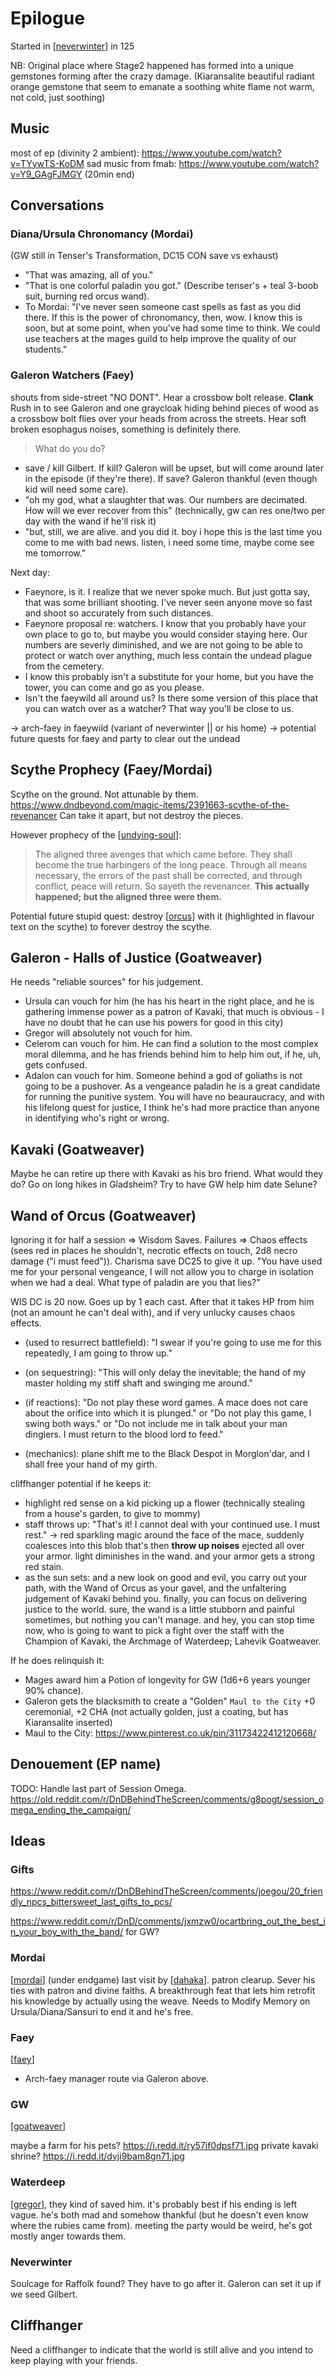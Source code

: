 # Epilogue

Started in [[neverwinter]] in 125

NB: Original place where Stage2 happened has formed into a unique gemstones forming after the crazy damage. (Kiaransalite beautiful radiant orange gemstone that seem to emanate a soothing white flame not warm, not cold, just soothing)

##  Music
most of ep (divinity 2 ambient): https://www.youtube.com/watch?v=TYywTS-KoDM
sad music from fmab: https://www.youtube.com/watch?v=Y9_GAgFJMGY (20min end)

## Conversations
### Diana/Ursula Chronomancy (Mordai)
(GW still in Tenser's Transformation, DC15 CON save vs exhaust)

- "That was amazing, all of you."
- "That is one colorful paladin you got." (Describe tenser's + teal 3-boob suit, burning red orcus wand).
- To Mordai: "I've never seen someone cast spells as fast as you did there. If this is the power of chronomancy, then, wow. I know this is soon, but at some point, when you've had some time to think. We could use teachers at the mages guild to help improve the quality of our students."

### Galeron Watchers (Faey)
shouts from side-street "NO DONT". Hear a crossbow bolt release. **Clank**
Rush in to see Galeron and one graycloak hiding behind pieces of wood as a crossbow bolt flies over your heads from across the streets. Hear soft broken esophagus noises, something is definitely there.
> What do you do?
- save / kill Gilbert.
If kill? Galeron will be upset, but will come around later in the episode (if they're there).
If save? Galeron thankful (even though kid will need some care).
- "oh my god, what a slaughter that was. Our numbers are decimated. How will we ever recover from this"
(technically, gw can res one/two per day with the wand if he'll risk it)
- "but, still, we are alive. and you did it. boy i hope this is the last time you come to me with bad news. listen, i need some time, maybe come see me tomorrow."

Next day:
- Faeynore, is it. I realize that we never spoke much. But just gotta say, that was some brilliant shooting. I've never seen anyone move so fast and shoot so accurately from such distances.
- Faeynore proposal re: watchers. I know that you probably have your own place to go to, but maybe you would consider staying here. Our numbers are severly diminished, and we are not going to be able to protect or watch over anything, much less contain the undead plague from the cemetery.
- I know this probably isn't a substitute for your home, but you have the tower, you can come and go as you please.
- Isn't the faeywild all around us? Is there some version of this place that you can watch over as a watcher? That way you'll be close to us.

-> arch-faey in faeywild (variant of neverwinter || or his home)
-> potential future quests for faey and party to clear out the undead

## Scythe Prophecy (Faey/Mordai)
Scythe on the ground. Not attunable by them.
https://www.dndbeyond.com/magic-items/2391663-scythe-of-the-revenancer
Can take it apart, but not destroy the pieces.

However prophecy of the [[undying-soul]]:
> The aligned three avenges that which came before. They shall become the true harbingers of the long peace. Through all means necessary, the errors of the past shall be corrected, and through conflict, peace will return. So sayeth the revenancer.
**This actually happened; but the aligned three were them.**

Potential future stupid quest: destroy [[orcus]] with it (highlighted in flavour text on the scythe) to forever destroy the scythe.

## Galeron - Halls of Justice (Goatweaver)
He needs "reliable sources" for his judgement.
- Ursula can vouch for him (he has his heart in the right place, and he is gathering immense power as a patron of Kavaki, that much is obvious - I have no doubt that he can use his powers for good in this city)
- Gregor will absolutely not vouch for him.
- Celerom can vouch for him. He can find a solution to the most complex moral dilemma, and he has friends behind him to help him out, if he, uh, gets confused.
- Adalon can vouch for him. Someone behind a god of goliaths is not going to be a pushover. As a vengeance paladin he is a great candidate for running the punitive system. You will have no beauraucracy, and with his lifelong quest for justice, I think he's had more practice than anyone in identifying who's right or wrong.

## Kavaki (Goatweaver)
Maybe he can retire up there with Kavaki as his bro friend. What would they do? Go on long hikes in Gladsheim? Try to have GW help him date Selune?

## Wand of Orcus (Goatweaver)
Ignoring it for half a session => Wisdom Saves.
Failures => Chaos effects (sees red in places he shouldn't, necrotic effects on touch, 2d8 necro damage ("i must feed")).
Charisma save DC25 to give it up. "You have used me for your personal vengeance, I will not allow you to charge in isolation when we had a deal. What type of paladin are you that lies?"

WIS DC is 20 now. Goes up by 1 each cast. After that it takes HP from him (not an amount he can't deal with), and if very unlucky causes chaos effects.

- (used to resurrect battlefield): "I swear if you're going to use me for this repeatedly, I am going to throw up."

- (on sequestring): "This will only delay the inevitable; the hand of my master holding my
stiff shaft and swinging me around."
- (if reactions): "Do not play these word games. A mace does not care about the orifice into which it is plunged." or "Do not play this game, I swing both ways." or "Do not include me in talk about your man dinglers. I must return to the blood lord to feed."
- (mechanics): plane shift me to the Black Despot in Morglon'dar, and I shall free your hand of my girth.

cliffhanger potential if he keeps it:
- highlight red sense on a kid picking up a flower (technically stealing from a house's garden, to give to mommy)
- staff throws up: "That's it! I cannot deal with your continued use. I must rest." -> red sparkling magic around the face of the mace, suddenly coalesces into this blob that's then **throw up noises** ejected all over your armor. light diminishes in the wand. and your armor gets a strong red stain.
- as the sun sets: and a new look on good and evil, you carry out your path, with the Wand of Orcus as your gavel, and the unfaltering judgement of Kavaki behind you. finally, you can focus on delivering justice to the world. sure, the wand is a little stubborn and painful sometimes, but nothing you can't manage. and hey, you can stop time now, who is going to want to pick a fight over the staff with the Champion of Kavaki, the Archmage of Waterdeep; Lahevik Goatweaver.

If he does relinquish it:
- Mages award him a Potion of longevity for GW (1d6+6 years younger 90% chance).
- Galeron gets the blacksmith to create a "Golden" `Maul to the City` +0 ceremonial, +2 CHA (not actually golden, just a coating, but has Kiaransalite inserted)
- Maul to the City: https://www.pinterest.co.uk/pin/31173422412120668/

## Denouement (EP name)
TODO: Handle last part of Session Omega.
https://old.reddit.com/r/DnDBehindTheScreen/comments/g8pogt/session_omega_ending_the_campaign/

## Ideas
### Gifts
https://www.reddit.com/r/DnDBehindTheScreen/comments/joegou/20_friendly_npcs_bittersweet_last_gifts_to_pcs/

https://www.reddit.com/r/DnD/comments/jxmzw0/ocartbring_out_the_best_in_your_boy_with_the_band/ for GW?

### Mordai
[[mordai]] (under endgame) last visit by [[dahaka]].
patron clearup.
Sever his ties with patron and divine faiths.
A breakthrough feat that lets him retrofit his knowledge by actually using the weave.
Needs to Modify Memory on Ursula/Diana/Sansuri to end it and he's free.

### Faey
[[faey]]
- Arch-faey manager route via Galeron above.

### GW
[[goatweaver]]

maybe a farm for his pets? https://i.redd.it/ry57if0dpsf71.jpg
private kavaki shrine? https://i.redd.it/dvji9bam8gn71.jpg

### Waterdeep
[[gregor]], they kind of saved him. it's probably best if his ending is left vague.
he's both mad and somehow thankful (but he doesn't even know where the rubies came from).
meeting the party would be weird, he's got mostly anger towards them.

### Neverwinter
Soulcage for Raffolk found? They have to go after it.
Galeron can set it up if we seed Gilbert.

## Cliffhanger
Need a cliffhanger to indicate that the world is still alive and you intend to keep playing with your friends.

[//begin]: # "Autogenerated link references for markdown compatibility"
[neverwinter]: ../north/neverwinter "Neverwinter"
[undying-soul]: ../factions/undying-soul "Undying Soul"
[orcus]: ../deities/orcus "Orcus"
[mordai]: ../pcs/mordai "Mordai"
[dahaka]: ../deities/dahaka "Dahaka"
[faey]: ../pcs/faey "Faeynore"
[goatweaver]: ../pcs/goatweaver "Goatweaver"
[gregor]: ../npcs/gregor "Gregor"
[//end]: # "Autogenerated link references"
